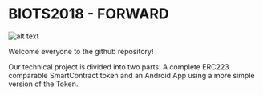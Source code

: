 # BIOTS2018 - FORWARD

![alt text](https://raw.githubusercontent.com/ETHBiots2018/FORWARD/master/f-token.png)

Welcome everyone to the github repository!

Our technical project is divided into two parts: A complete ERC223 comparable SmartContract token and an Android App using a more simple version of the Token.
